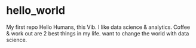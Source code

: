 # hello_world
My first repo
Hello Humans, this Vib. I like data science & analytics. 
Coffee & work out are 2 best things in my life. 
want to change the world with data science.
